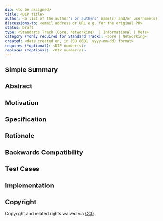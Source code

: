 ```yaml
---
dip: <to be assigned>
title: <DIP title>
author: <a list of the author's or authors' name(s) and/or username(s), or name(s) and email(s), e.g. (use with the parentheses or triangular brackets): FirstName LastName (@GitHubUsername), FirstName LastName <foo@bar.com>, FirstName (@GitHubUsername) and GitHubUsername (@GitHubUsername)>
discussions-to: <email address or URL e.g. for the original PR>
status: Draft
type: <Standards Track (Core, Networking)  | Informational | Meta>
category (*only required for Standard Track): <Core | Networking>
created: <date created on, in ISO 8601 (yyyy-mm-dd) format>
requires (*optional): <DIP number(s)>
replaces (*optional): <DIP number(s)>
---
```


<!--You can leave these HTML comments in your merged DIP and delete the visible duplicate text guides, they will not appear and may be helpful to refer to if you edit it again. This is the suggested template for new DIPs. Note that a DIP number will be assigned by an editor. When opening a pull request to submit your DIP, please use an abbreviated title in the filename, `dip-draft_title_abbrev.md`. The title should be 44 characters or less.
This is the suggested template for new DIPs (Drops of DIamond Improvement Proposals).-->

<!--Note that a DIP number will be assigned by an editor. When opening a pull request to submit your DIP, please use an abbreviated title in the filename, `dip-draft_title_abbrev.md`.-->

<!--The title should be 44 characters or less.-->

## Simple Summary
<!--"If you can't explain it simply, you don't understand it well enough." Provide a simplified and layman-accessible explanation of the DIP.-->

## Abstract
<!--A short (~200 word) description of the technical issue being addressed.-->

## Motivation
<!--The motivation is critical for DIPs that want to change the sharding protocol. It should clearly explain why the existing protocol specification is inadequate to address the problem that the DIP solves. DIP submissions without sufficient motivation may be rejected outright.-->

## Specification
<!--The technical specification should describe the syntax and semantics of any new feature. The specification should be detailed enough to allow competing, interoperable implementations for any of the current Ethereum platforms (go-ethereum, parity, cpp-ethereum, ethereumj, ethereumjs, and [others](https://github.com/ethereum/wiki/wiki/Clients)).-->

## Rationale
<!--The rationale fleshes out the specification by describing what motivated the design and why particular design decisions were made. It should describe alternate designs that were considered and related work, e.g. how the feature is supported in other languages. The rationale may also provide evidence of consensus within the community, and should discuss important objections or concerns raised during discussion.-->

## Backwards Compatibility
<!--All DIPs that introduce backwards incompatibilities must include a section describing these incompatibilities and their severity. The DIP must explain how the author proposes to deal with these incompatibilities. DIP submissions without a sufficient backwards compatibility treatise may be rejected outright.-->

## Test Cases
<!--Test cases for an implementation are mandatory for DIPs that are affecting consensus changes. Other DIPs can choose to include links to test cases if applicable.-->

## Implementation
<!--The implementations must be completed before any DIP is given status "Final", but it need not be completed before the DIP is accepted. While there is merit to the approach of reaching consensus on the specification and rationale before writing code, the principle of "rough consensus and running code" is still useful when it comes to resolving many discussions of API details.-->

## Copyright
Copyright and related rights waived via [CC0](https://creativecommons.org/publicdomain/zero/1.0/).
